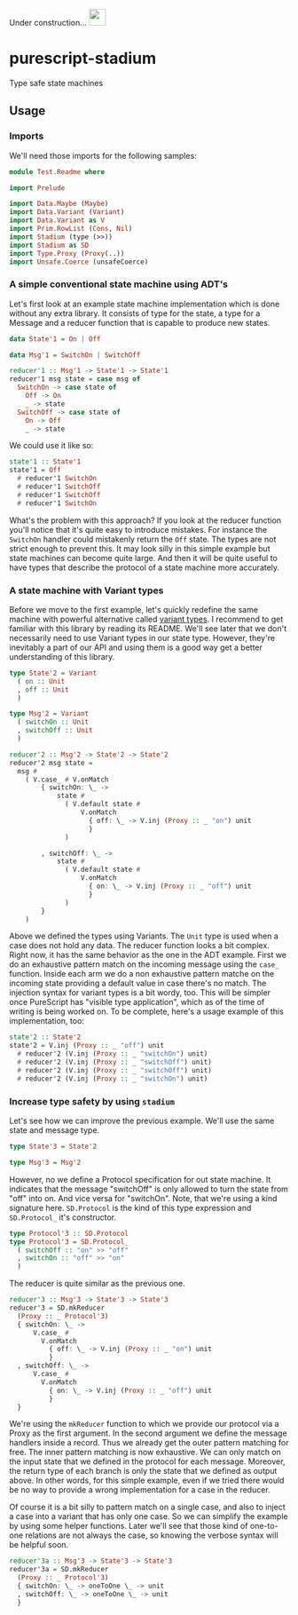 Under construction... <img
src="https://media.tenor.com/MRCIli40TYoAAAAi/under-construction90s-90s.gif" width="30">

# purescript-stadium
Type safe state machines 

## Usage
### Imports
We'll need those imports for the following samples: 
```hs
module Test.Readme where

import Prelude

import Data.Maybe (Maybe)
import Data.Variant (Variant)
import Data.Variant as V
import Prim.RowList (Cons, Nil)
import Stadium (type (>>))
import Stadium as SD
import Type.Proxy (Proxy(..))
import Unsafe.Coerce (unsafeCoerce)
```
### A simple conventional state machine using ADT's
Let's first look at an example state machine implementation which is done
without any extra library.
It consists of type for the state, a type for a Message and a reducer
function that is capable to produce new states.
```hs
data State'1 = On | Off

data Msg'1 = SwitchOn | SwitchOff

reducer'1 :: Msg'1 -> State'1 -> State'1
reducer'1 msg state = case msg of
  SwitchOn -> case state of
    Off -> On
    _ -> state
  SwitchOff -> case state of
    On -> Off
    _ -> state
```
We could use it like so:
```hs
state'1 :: State'1
state'1 = Off
  # reducer'1 SwitchOn
  # reducer'1 SwitchOff
  # reducer'1 SwitchOff
  # reducer'1 SwitchOn
```
What's the problem with this approach? If you look at the reducer function
you'll notice that it's quite easy to introduce mistakes. For instance the
`SwitchOn` handler could mistakenly return the `Off` state. The types are not
strict enough to prevent this. It may look silly in this simple example but
state machines can become quite large. And then it will be quite useful to
have types that describe the protocol of a state machine more accurately. 

### A state machine with Variant types
Before we move to the first example, let's quickly redefine the same machine
with powerful alternative called [variant
types](https://github.com/natefaubion/purescript-variant). I recommend to get
familiar with this library by reading its README. We'll see later that we
don't necessarily need to use Variant types in our state type. However,
they're inevitably a part of our API and using them is a good way get a
better understanding of this library.
```hs
type State'2 = Variant
  ( on :: Unit
  , off :: Unit
  )

type Msg'2 = Variant
  ( switchOn :: Unit
  , switchOff :: Unit
  )

reducer'2 :: Msg'2 -> State'2 -> State'2
reducer'2 msg state =
  msg #
    ( V.case_ # V.onMatch
        { switchOn: \_ ->
            state #
              ( V.default state #
                  V.onMatch
                    { off: \_ -> V.inj (Proxy :: _ "on") unit
                    }
              )

        , switchOff: \_ ->
            state #
              ( V.default state #
                  V.onMatch
                    { on: \_ -> V.inj (Proxy :: _ "off") unit
                    }
              )
        }
    )
```
Above we defined the types using Variants. The `Unit` type is used when a
case does not hold any data. The reducer function looks a bit complex. Right
now, it has the same behavior as the one in the ADT example.
First we do an exhaustive pattern match on the incoming message using the
`case_` function. Inside each arm we do a non exhaustive pattern matche on
the incoming state providing a default value in case there's no match. The
injection syntax for variant types is a bit wordy, too. This will be simpler once
PureScript has "visible type application", which as of the time of writing is
being worked on.
To be complete, here's a usage example of this implementation, too:
```hs
state'2 :: State'2
state'2 = V.inj (Proxy :: _ "off") unit
  # reducer'2 (V.inj (Proxy :: _ "switchOn") unit)
  # reducer'2 (V.inj (Proxy :: _ "switchOff") unit)
  # reducer'2 (V.inj (Proxy :: _ "switchOff") unit)
  # reducer'2 (V.inj (Proxy :: _ "switchOn") unit)
```
### Increase type safety by using `stadium` 
Let's see how we can improve the previous example. We'll use the same state
and message type.
```hs
type State'3 = State'2

type Msg'3 = Msg'2
```
However, no we define a Protocol specification for out state machine. It
indicates that the message "switchOff" is only allowed to turn the state from
"off" into on. And vice versa for "switchOn".
Note, that we're using a kind signature here. `SD.Protocol` is the kind of
this type expression and `SD.Protocol_` it's constructor.
```hs
type Protocol'3 :: SD.Protocol
type Protocol'3 = SD.Protocol_
  ( switchOff :: "on" >> "off"
  , switchOn :: "off" >> "on"
  )
```
The reducer is quite similar as the previous one.
```hs
reducer'3 :: Msg'3 -> State'3 -> State'3
reducer'3 = SD.mkReducer
  (Proxy :: _ Protocol'3)
  { switchOn: \_ ->
      V.case_ #
        V.onMatch
          { off: \_ -> V.inj (Proxy :: _ "on") unit
          }
  , switchOff: \_ ->
      V.case_ #
        V.onMatch
          { on: \_ -> V.inj (Proxy :: _ "off") unit
          }
  }
```
We're using the `mkReducer` function to which we provide our protocol via a
Proxy as the first argument. In the second argument we define the message
handlers inside a record. Thus we already get the outer pattern matching for
free. The inner pattern matching is now exhaustive. We can only match on the
input state that we defined in the protocol for each message. Moreover, the
return type of each branch is only the state that we defined as output above.
In other words, for this simple example, even if we tried there would be no
way to provide a wrong implementation for a case in the reducer.

Of course it is a bit silly to pattern match on a single case, and also to
inject a case into a variant that has only one case. So we can simplify the
example by using some helper functions. Later we'll see that those kind of
one-to-one relations are not always the case, so knowing the verbose syntax
will be helpful soon.
```hs
reducer'3a :: Msg'3 -> State'3 -> State'3
reducer'3a = SD.mkReducer
  (Proxy :: _ Protocol'3)
  { switchOn: \_ -> oneToOne \_ -> unit
  , switchOff: \_ -> oneToOne \_ -> unit
  }
```

